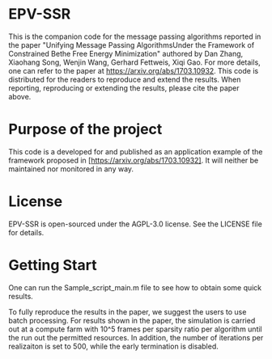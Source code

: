 # EPV-SSR
This is the companion code for the message passing algorithms reported in the paper "Unifying Message Passing AlgorithmsUnder the Framework of Constrained Bethe Free Energy Minimization" authored by Dan Zhang, Xiaohang Song, Wenjin Wang, Gerhard Fettweis, Xiqi Gao. For more details, one can refer to the paper at https://arxiv.org/abs/1703.10932. This code is distributed for the readers to reproduce and extend the results. When reporting, reproducing or extending the results, please cite the paper above.

# Purpose of the project
This code is a developed for and published as an application example of the framework proposed in [https://arxiv.org/abs/1703.10932]. It will neither be maintained nor monitored in any way.

# License
EPV-SSR is open-sourced under the AGPL-3.0 license. See the LICENSE file for details.

# Getting Start
One can run the Sample_script_main.m file to see how to obtain some quick results.

To fully reproduce the results in the paper, we suggest the users to use batch processing. For results shown in the paper, the simulation is carried out at a compute farm with 10^5 frames per sparsity ratio per algorithm until the run out the permitted resources. In addition, the number of iterations per realizaiton is set to 500, while the early termination is disabled. 
